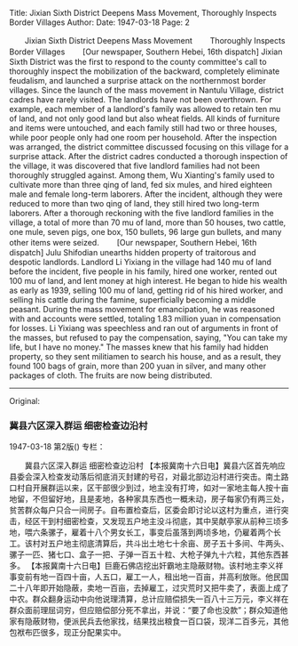 Title: Jixian Sixth District Deepens Mass Movement, Thoroughly Inspects Border Villages
Author:
Date: 1947-03-18
Page: 2

　　Jixian Sixth District Deepens Mass Movement
　　Thoroughly Inspects Border Villages
　　[Our newspaper, Southern Hebei, 16th dispatch] Jixian Sixth District was the first to respond to the county committee's call to thoroughly inspect the mobilization of the backward, completely eliminate feudalism, and launched a surprise attack on the northernmost border villages. Since the launch of the mass movement in Nantulu Village, district cadres have rarely visited. The landlords have not been overthrown. For example, each member of a landlord's family was allowed to retain ten mu of land, and not only good land but also wheat fields. All kinds of furniture and items were untouched, and each family still had two or three houses, while poor people only had one room per household. After the inspection was arranged, the district committee discussed focusing on this village for a surprise attack. After the district cadres conducted a thorough inspection of the village, it was discovered that five landlord families had not been thoroughly struggled against. Among them, Wu Xianting's family used to cultivate more than three qing of land, fed six mules, and hired eighteen male and female long-term laborers. After the incident, although they were reduced to more than two qing of land, they still hired two long-term laborers. After a thorough reckoning with the five landlord families in the village, a total of more than 70 mu of land, more than 50 houses, two cattle, one mule, seven pigs, one box, 150 bullets, 96 large gun bullets, and many other items were seized.
　　[Our newspaper, Southern Hebei, 16th dispatch] Julu Shifodian unearths hidden property of traitorous and despotic landlords. Landlord Li Yixiang in the village had 140 mu of land before the incident, five people in his family, hired one worker, rented out 100 mu of land, and lent money at high interest. He began to hide his wealth as early as 1939, selling 100 mu of land, getting rid of his hired worker, and selling his cattle during the famine, superficially becoming a middle peasant. During the mass movement for emancipation, he was reasoned with and accounts were settled, totaling 1.83 million yuan in compensation for losses. Li Yixiang was speechless and ran out of arguments in front of the masses, but refused to pay the compensation, saying, "You can take my life, but I have no money." The masses knew that his family had hidden property, so they sent militiamen to search his house, and as a result, they found 100 bags of grain, more than 200 yuan in silver, and many other packages of cloth. The fruits are now being distributed.



<hr /> 

Original: 


### 冀县六区深入群运  细密检查边沿村

1947-03-18
第2版()
专栏：

　　冀县六区深入群运
    细密检查边沿村
    【本报冀南十六日电】冀县六区首先响应县委会深入检查发动落后彻底消灭封建的号召，对最北部边沿村进行突击。南土路口村自开展群运以来，区干部很少到过，地主没有打垮，如对一家地主每人按十亩地留，不但留好地，且是麦地，各种家具东西也一概未动，房子每家仍有两三处，贫苦群众每户只合一间房子。自布置检查后，区委会即讨论以这村为重点，进行突击，经区干到村细密检查，又发现五户地主没斗彻底，其中吴献亭家从前种三顷多地，喂六条骡子，雇着十八个男女长工，事变后虽落到两顷多地，仍雇着两个长工。该村对五户地主彻底清算后，共斗出土地七十余亩、房子五十多间、牛两头、骡子一匹、猪七口、盒子一把、子弹一百五十粒、大枪子弹九十六粒，其他东西甚多。
    【本报冀南十六日电】巨鹿石佛店挖出奸霸地主隐蔽财物。该村地主李义祥事变前有地一百四十亩，人五口，雇工一人，租出地一百亩，并高利放账。他民国二十八年即开始隐蔽，卖地一百亩，去掉雇工，过灾荒时又把牛卖了，表面上成了中农。群众翻身运动中向他说理清算，总计应赔偿损失一百八十三万元，李义祥在群众面前理屈词穷，但应赔偿部分死不拿出，并说：“要了命也没款”；群众知道他家有隐蔽财物，便派民兵去他家找，结果找出粮食一百口袋，现洋二百多元，其他包袱布匹很多，现正分配果实中。
